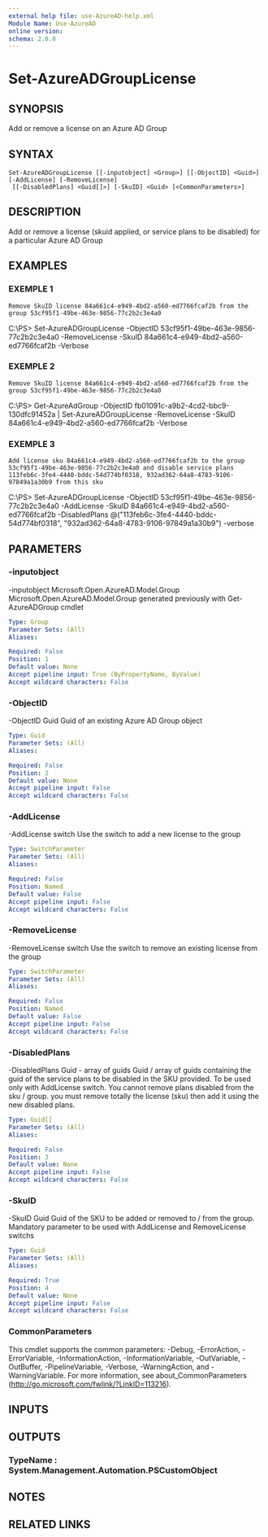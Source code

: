 ```yaml
---
external help file: use-AzureAD-help.xml
Module Name: Use-AzureAD
online version:
schema: 2.0.0
---
```


# Set-AzureADGroupLicense

## SYNOPSIS
Add or remove a license on an Azure AD Group

## SYNTAX

```
Set-AzureADGroupLicense [[-inputobject] <Group>] [[-ObjectID] <Guid>] [-AddLicense] [-RemoveLicense]
 [[-DisabledPlans] <Guid[]>] [-SkuID] <Guid> [<CommonParameters>]
```

## DESCRIPTION
Add or remove a license (skuid applied, or service plans to be disabled) for a particular Azure AD Group

## EXAMPLES

### EXEMPLE 1
```
Remove SkuID license 84a661c4-e949-4bd2-a560-ed7766fcaf2b from the group 53cf95f1-49be-463e-9856-77c2b2c3e4a0
```

C:\PS\> Set-AzureADGroupLicense -ObjectID 53cf95f1-49be-463e-9856-77c2b2c3e4a0 -RemoveLicense -SkuID 84a661c4-e949-4bd2-a560-ed7766fcaf2b -Verbose

### EXEMPLE 2
```
Remove SkuID license 84a661c4-e949-4bd2-a560-ed7766fcaf2b from the group 53cf95f1-49be-463e-9856-77c2b2c3e4a0
```

C:\PS\> Get-AzureAdGroup -ObjectID fb01091c-a9b2-4cd2-bbc9-130dfc91452a | Set-AzureADGroupLicense -RemoveLicense -SkuID 84a661c4-e949-4bd2-a560-ed7766fcaf2b -Verbose

### EXEMPLE 3
```
Add license sku 84a661c4-e949-4bd2-a560-ed7766fcaf2b to the group 53cf95f1-49be-463e-9856-77c2b2c3e4a0 and disable service plans 113feb6c-3fe4-4440-bddc-54d774bf0318, 932ad362-64a8-4783-9106-97849a1a30b9 from this sku
```

C:\PS\> Set-AzureADGroupLicense -ObjectID 53cf95f1-49be-463e-9856-77c2b2c3e4a0 -AddLicense -SkuID 84a661c4-e949-4bd2-a560-ed7766fcaf2b -DisabledPlans @("113feb6c-3fe4-4440-bddc-54d774bf0318", "932ad362-64a8-4783-9106-97849a1a30b9") -verbose

## PARAMETERS

### -inputobject
-inputobject Microsoft.Open.AzureAD.Model.Group
   Microsoft.Open.AzureAD.Model.Group generated previously with Get-AzureADGroup cmdlet

```yaml
Type: Group
Parameter Sets: (All)
Aliases:

Required: False
Position: 1
Default value: None
Accept pipeline input: True (ByPropertyName, ByValue)
Accept wildcard characters: False
```

### -ObjectID
-ObjectID Guid
Guid of an existing Azure AD Group object

```yaml
Type: Guid
Parameter Sets: (All)
Aliases:

Required: False
Position: 2
Default value: None
Accept pipeline input: False
Accept wildcard characters: False
```

### -AddLicense
-AddLicense switch
Use the switch to add a new license to the group

```yaml
Type: SwitchParameter
Parameter Sets: (All)
Aliases:

Required: False
Position: Named
Default value: False
Accept pipeline input: False
Accept wildcard characters: False
```

### -RemoveLicense
-RemoveLicense switch
Use the switch to remove an existing license from the group

```yaml
Type: SwitchParameter
Parameter Sets: (All)
Aliases:

Required: False
Position: Named
Default value: False
Accept pipeline input: False
Accept wildcard characters: False
```

### -DisabledPlans
-DisabledPlans Guid - array of guids
Guid / array of guids containing the guid of the service plans to be disabled in the SKU provided.
To be used only with AddLicense switch.
You cannot remove plans disabled from the sku / group.
you must remove totally the license (sku) then add it using the new disabled plans.

```yaml
Type: Guid[]
Parameter Sets: (All)
Aliases:

Required: False
Position: 3
Default value: None
Accept pipeline input: False
Accept wildcard characters: False
```

### -SkuID
-SkuID Guid
Guid of the SKU to be added or removed to / from the group.
Mandatory parameter to be used with AddLicense and RemoveLicense switchs

```yaml
Type: Guid
Parameter Sets: (All)
Aliases:

Required: True
Position: 4
Default value: None
Accept pipeline input: False
Accept wildcard characters: False
```

### CommonParameters
This cmdlet supports the common parameters: -Debug, -ErrorAction, -ErrorVariable, -InformationAction, -InformationVariable, -OutVariable, -OutBuffer, -PipelineVariable, -Verbose, -WarningAction, and -WarningVariable.
For more information, see about_CommonParameters (http://go.microsoft.com/fwlink/?LinkID=113216).

## INPUTS

## OUTPUTS

### TypeName : System.Management.Automation.PSCustomObject
## NOTES

## RELATED LINKS

